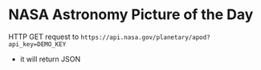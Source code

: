 # NASA Astronomy Picture of the Day

HTTP GET request to `https://api.nasa.gov/planetary/apod?api_key=DEMO_KEY`
- it will return JSON
